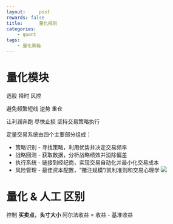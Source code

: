 ```yaml
---
layout:     post
rewards: false
title:      量化规则
categories:
    - quant
tags:
    - 量化黑箱
---
```


# 量化模块
选股 择时 风控

避免频繁短线 逆势 重仓 

让利润奔跑 尽快止损 坚持交易策略执行

定量交易系统由四个主要部分组成：

- 策略识别 - 寻找策略，利用优势并决定交易频率
- 战略回测 - 获取数据，分析战略绩效并消除偏差
- 执行系统 - 链接到经纪商，实现交易自动化并最小化交易成本
- 风险管理 - 最佳资本配置，“赌注规模”/凯利准则和交易心理学
![](https://tva4.sinaimg.cn/large/006tNbRwgy1fuoeydjwo4j318g0m678m.jpg)

# 量化 & 人工 区别
控制 **买卖点**，**头寸大小**
阿尔法收益 = 收益 - 基准收益




